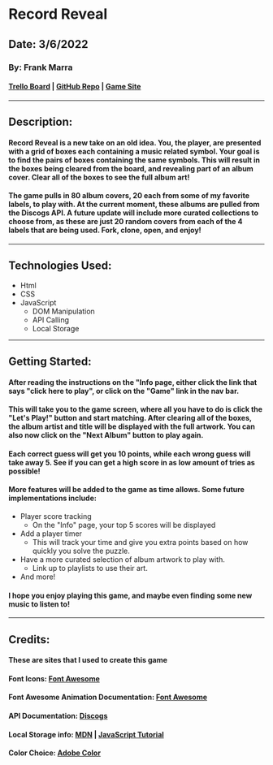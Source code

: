 # Record Reveal

## Date: 3/6/2022

### By: Frank Marra

#### [Trello Board](https://trello.com/b/ZVDGahYn/gamusicmatchgame) | [GitHub Repo](https://github.com/frankmarra/Album_Art_Match_Game) | [Game Site](franksmatchgame.surge.sh)

---

## Description:

#### Record Reveal is a new take on an old idea. You, the player, are presented with a grid of boxes each containing a music related symbol. Your goal is to find the pairs of boxes containing the same symbols. This will result in the boxes being cleared from the board, and revealing part of an album cover. Clear all of the boxes to see the full album art!

#### The game pulls in 80 album covers, 20 each from some of my favorite labels, to play with. At the current moment, these albums are pulled from the Discogs API. A future update will include more curated collections to choose from, as these are just 20 random covers from each of the 4 labels that are being used. Fork, clone, open, and enjoy!

---

## Technologies Used:

- Html
- CSS
- JavaScript
  - DOM Manipulation
  - API Calling
  - Local Storage

---

## Getting Started:

#### After reading the instructions on the "Info page, either click the link that says "click here to play", or click on the "Game" link in the nav bar.

#### This will take you to the game screen, where all you have to do is click the "Let's Play!" button and start matching. After clearing all of the boxes, the album artist and title will be displayed with the full artwork. You can also now click on the "Next Album" button to play again.

#### Each correct guess will get you 10 points, while each wrong guess will take away 5. See if you can get a high score in as low amount of tries as possible!

#### More features will be added to the game as time allows. Some future implementations include:

- Player score tracking
  - On the "Info" page, your top 5 scores will be displayed
- Add a player timer
  - This will track your time and give you extra points based on how quickly you solve the puzzle.
- Have a more curated selection of album artwork to play with.
  - Link up to playlists to use their art.
- And more!

#### I hope you enjoy playing this game, and maybe even finding some new music to listen to!

---

## Credits:

#### These are sites that I used to create this game

#### Font Icons: [Font Awesome](https://fontawesome.com/)

#### Font Awesome Animation Documentation: [Font Awesome](https://fontawesome.com/v6/docs/web/style/animate)

#### API Documentation: [Discogs](https://www.discogs.com/developers#page:home,header:home-pagination)

#### Local Storage info: [MDN](https://developer.mozilla.org/en-US/docs/Web/API/Window/localStorage) | [JavaScript Tutorial](https://www.javascripttutorial.net/web-apis/javascript-localstorage/)

#### Color Choice: [Adobe Color](https://color.adobe.com)

